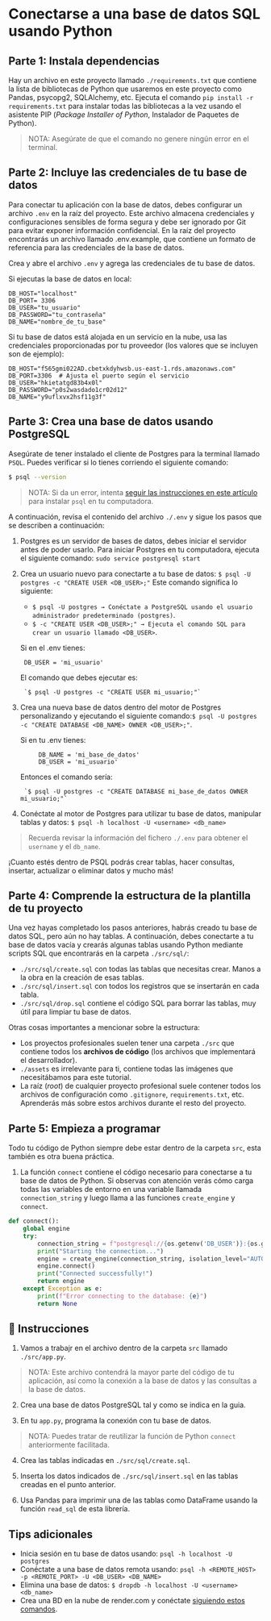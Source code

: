 # Conectarse a una base de datos SQL usando Python

## Parte 1: Instala dependencias

Hay un archivo en este proyecto llamado `./requirements.txt` que contiene la lista de bibliotecas de Python que usaremos en este proyecto como Pandas, psycopg2, SQLAlchemy, etc. Ejecuta el comando `pip install -r requirements.txt` para instalar todas las bibliotecas a la vez usando el asistente PIP (*Package Installer of Python*, Instalador de Paquetes de Python).

> NOTA: Asegúrate de que el comando no genere ningún error en el terminal.

## Parte 2: Incluye las credenciales de tu base de datos

Para conectar tu aplicación con la base de datos, debes configurar un archivo `.env` en la raíz del proyecto. Este archivo almacena credenciales y configuraciones sensibles de forma segura y debe ser ignorado por Git para evitar exponer información confidencial. En la raíz del proyecto encontrarás un archivo llamado .env.example, que contiene un formato de referencia para las credenciales de la base de datos.

Crea y abre el archivo `.env` y agrega las credenciales de tu base de datos.

Si ejecutas la base de datos en local:

    
    DB_HOST="localhost" 
    DB_PORT= 3306
    DB_USER="tu_usuario"
    DB_PASSWORD="tu_contraseña"
    DB_NAME="nombre_de_tu_base"
    

Si tu base de datos está alojada en un servicio en la nube, usa las credenciales proporcionadas por tu proveedor (los valores que se incluyen son de ejemplo):

    
    DB_HOST="f565gmi022AD.cbetxkdyhwsb.us-east-1.rds.amazonaws.com"
    DB_PORT=3306  # Ajusta el puerto según el servicio
    DB_USER="hkietatgd83b4x0l"
    DB_PASSWORD="p0s2wasdado1cr02d12"
    DB_NAME="y9uflxvx2hsf11g3f"
   


## Parte 3: Crea una base de datos usando PostgreSQL

Asegúrate de tener instalado el cliente de Postgres para la terminal llamado `PSQL`. Puedes verificar si lo tienes corriendo el siguiente comando:

```bash
$ psql --version
```

> NOTA: Si da un error, intenta [seguir las instrucciones en este artículo](https://www.timescale.com/blog/how-to-install-psql-on-mac-ubuntu-debian-windows/) para instalar `psql` en tu computadora.

A continuación, revisa el contenido del archivo `./.env` y sigue los pasos que se describen a continuación:

1. Postgres es un servidor de bases de datos, debes iniciar el servidor antes de poder usarlo. Para iniciar Postgres en tu computadora, ejecuta el siguiente comando: `sudo service postgresql start`
2. Crea un usuario nuevo para conectarte a tu base de datos: `$ psql -U postgres -c "CREATE USER <DB_USER>;"`
Este comando significa lo siguiente:

    - `$ psql -U postgres → Conéctate a PostgreSQL usando el usuario administrador predeterminado (postgres)`.
    - `$ -c "CREATE USER <DB_USER>;" → Ejecuta el comando SQL para crear un usuario llamado <DB_USER>`.

    Si en el .env tienes:

        DB_USER = 'mi_usuario'
    El comando que debes ejecutar es:

        `$ psql -U postgres -c "CREATE USER mi_usuario;"`

3. Crea una nueva base de datos dentro del motor de Postgres personalizando y ejecutando el siguiente comando:`$ psql -U postgres -c "CREATE DATABASE <DB_NAME> OWNER <DB_USER>;"`.

    Si en tu .env tienes:

            DB_NAME = 'mi_base_de_datos'
            DB_USER = 'mi_usuario'

    Entonces el comando sería:

        `$ psql -U postgres -c "CREATE DATABASE mi_base_de_datos OWNER mi_usuario;"`
4. Conéctate al motor de Postgres para utilizar tu base de datos, manipular tablas y datos:  `$ psql -h localhost -U <username> <db_name>`

> Recuerda revisar la información del fichero `./.env` para obtener el `username` y el `db_name`.

¡Cuanto estés dentro de PSQL podrás crear tablas, hacer consultas, insertar, actualizar o eliminar datos y mucho más!

## Parte 4: Comprende la estructura de la plantilla de tu proyecto

Una vez hayas completado los pasos anteriores, habrás creado tu base de datos SQL, pero aún no hay tablas. A continuación, debes conectarte a tu base de datos vacía y crearás algunas tablas usando Python mediante scripts SQL que encontrarás en la carpeta `./src/sql/`:

- `./src/sql/create.sql` con todas las tablas que necesitas crear. Manos a la obra en la creación de esas tablas.
- `./src/sql/insert.sql` con todos los registros que se insertarán en cada tabla.
- `./src/sql/drop.sql` contiene el código SQL para borrar las tablas, muy útil para limpiar tu base de datos.

Otras cosas importantes a mencionar sobre la estructura:

- Los proyectos profesionales suelen tener una carpeta `./src` que contiene todos los **archivos de código** (los archivos que implementará el desarrollador).
- `./assets` es irrelevante para ti, contiene todas las imágenes que necesitábamos para este tutorial.
- La raíz (*root*) de cualquier proyecto profesional suele contener todos los archivos de configuración como `.gitignore`, `requirements.txt`, etc. Aprenderás más sobre estos archivos durante el resto del proyecto.


## Parte 5: Empieza a programar

Todo tu código de Python siempre debe estar dentro de la carpeta `src`, esta también es otra buena práctica.

1. La función `connect` contiene el código necesario para conectarse a tu base de datos de Python. Si observas con atención verás cómo carga todas las variables de entorno en una variable llamada `connection_string` y luego llama a las funciones `create_engine` y `connect`.

```py
def connect():
    global engine
    try:
        connection_string = f"postgresql://{os.getenv('DB_USER')}:{os.getenv('DB_PASSWORD')}@{os.getenv('DB_HOST')}/{os.getenv('DB_NAME')}"
        print("Starting the connection...")
        engine = create_engine(connection_string, isolation_level="AUTOCOMMIT")
        engine.connect()
        print("Connected successfully!")
        return engine
    except Exception as e:
        print(f"Error connecting to the database: {e}")
        return None
```

## 📝 Instrucciones

1. Vamos a trabajr en el archivo dentro de la carpeta `src` llamado `./src/app.py`.

> NOTA: Este archivo contendrá la mayor parte del código de tu aplicación, así como la conexión a la base de datos y las consultas a la base de datos.

2. Crea una base de datos PostgreSQL tal y como se indica en la guia.

3. En tu `app.py`, programa la conexión con tu base de datos.

> NOTA: Puedes tratar de reutilizar la función de Python `connect` anteriormente facilitada.

4. Crea las tablas indicadas en `./src/sql/create.sql`.

5. Inserta los datos indicados de `./src/sql/insert.sql` en las tablas creadas en el punto anterior.

6. Usa Pandas para imprimir una de las tablas como DataFrame usando la función `read_sql` de esta librería.

## Tips adicionales

- Inicia sesión en tu base de datos usando: `psql -h localhost -U postgres`
- Conéctate a una base de datos remota usando: `psql -h <REMOTE_HOST> -p <REMOTE_PORT> -U <DB_USER> <DB_NAME>`
- Elimina una base de datos: `$ dropdb -h localhost -U <username> <db_name>`
- Crea una BD en la nube de render.com y conéctate [siguiendo estos comandos](https://render.com/docs/databases#connecting-from-outside-render).

